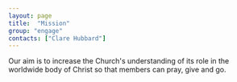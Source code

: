 ```yaml
---
layout: page
title:  "Mission"
group: "engage"
contacts: ["Clare Hubbard"]
---
```


Our aim is to increase the Church's understanding of its role in the worldwide body of Christ so that members can pray, give and go.
